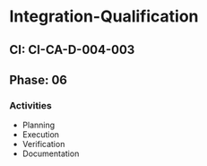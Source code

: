 # Integration-Qualification

## CI: CI-CA-D-004-003
## Phase: 06

### Activities
- Planning
- Execution
- Verification
- Documentation
